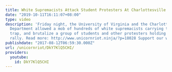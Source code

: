 ```yaml
---
title: White Supremacists Attack Student Protesters At Charlottesville Torch Rally
date: "2019-10-11T16:11:07+08:00"
type: video
description: 'Friday night, the University of Virginia and the Charlottesville Police
  Department allowed a mob of hundreds of white supremacists carrying torches to surround,
  trap, and brutalize a group of students and other protesters holding an anti-racist
  rally. Read more: http://www.unicornriot.ninja/?p=18028 Support our work: http://www.unicornriot.ninja/?page_id=211'
publishdate: "2017-08-12T06:59:30.000Z"
url: /unicornriot/DkY7KlQ5CHI/
providers:
  youtube:
    id: DkY7KlQ5CHI
---
```

